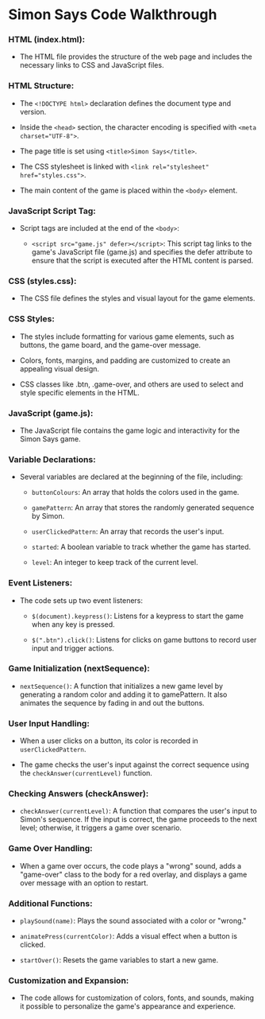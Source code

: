 # Simon Says Code Walkthrough

### HTML (index.html):

- The HTML file provides the structure of the web page and includes the necessary links to CSS and JavaScript files.

### HTML Structure:

- The `<!DOCTYPE html>` declaration defines the document type and version.

- Inside the `<head>` section, the character encoding is specified with `<meta charset="UTF-8">`.

- The page title is set using `<title>Simon Says</title>`.

- The CSS stylesheet is linked with `<link rel="stylesheet" href="styles.css">`.

- The main content of the game is placed within the `<body>` element.

### JavaScript Script Tag:

- Script tags are included at the end of the `<body>`:

  - `<script src="game.js" defer></script>`: This script tag links to the game's JavaScript file (game.js) and specifies the defer attribute to ensure that the script is executed after the HTML content is parsed.

### CSS (styles.css):

- The CSS file defines the styles and visual layout for the game elements.

### CSS Styles:

- The styles include formatting for various game elements, such as buttons, the game board, and the game-over message.

- Colors, fonts, margins, and padding are customized to create an appealing visual design.

- CSS classes like .btn, .game-over, and others are used to select and style specific elements in the HTML.

### JavaScript (game.js):

- The JavaScript file contains the game logic and interactivity for the Simon Says game.

### Variable Declarations:

- Several variables are declared at the beginning of the file, including:

  - `buttonColours`: An array that holds the colors used in the game.

  - `gamePattern`: An array that stores the randomly generated sequence by Simon.

  - `userClickedPattern`: An array that records the user's input.

  - `started`: A boolean variable to track whether the game has started.

  - `level`: An integer to keep track of the current level.

### Event Listeners:

- The code sets up two event listeners:

  - `$(document).keypress()`: Listens for a keypress to start the game when any key is pressed.

  - `$(".btn").click()`: Listens for clicks on game buttons to record user input and trigger actions.

### Game Initialization (nextSequence):

- `nextSequence()`: A function that initializes a new game level by generating a random color and adding it to gamePattern. It also animates the sequence by fading in and out the buttons.

### User Input Handling:

- When a user clicks on a button, its color is recorded in `userClickedPattern`.

- The game checks the user's input against the correct sequence using the `checkAnswer(currentLevel)` function.

### Checking Answers (checkAnswer):

- `checkAnswer(currentLevel)`: A function that compares the user's input to Simon's sequence. If the input is correct, the game proceeds to the next level; otherwise, it triggers a game over scenario.

### Game Over Handling:

- When a game over occurs, the code plays a "wrong" sound, adds a "game-over" class to the body for a red overlay, and displays a game over message with an option to restart.

### Additional Functions:

- `playSound(name)`: Plays the sound associated with a color or "wrong."

- `animatePress(currentColor)`: Adds a visual effect when a button is clicked.

- `startOver()`: Resets the game variables to start a new game.

### Customization and Expansion:

- The code allows for customization of colors, fonts, and sounds, making it possible to personalize the game's appearance and experience.
